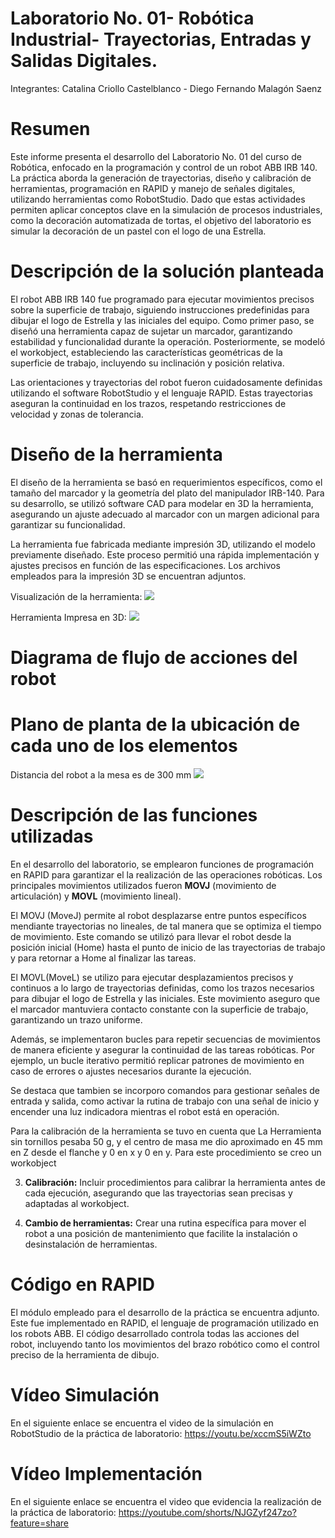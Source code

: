 # Laboratorio No. 01- Robótica Industrial- Trayectorias, Entradas y Salidas Digitales.

Integrantes: Catalina Criollo Castelblanco - Diego Fernando Malagón Saenz

# Resumen

Este informe presenta el desarrollo del Laboratorio No. 01 del curso de Robótica, enfocado en la programación y control de un robot ABB IRB 140. La práctica aborda la generación de trayectorias, diseño y calibración de herramientas, programación en RAPID y manejo de señales digitales, utilizando herramientas como RobotStudio. Dado que estas actividades permiten aplicar conceptos clave en la simulación de procesos industriales, como la decoración automatizada de tortas, el objetivo del laboratorio es simular la decoración de un pastel con el logo de una Estrella.

# Descripción de la solución planteada

El robot ABB IRB 140 fue programado para ejecutar movimientos precisos sobre la superficie de trabajo, siguiendo instrucciones predefinidas para dibujar el logo de Estrella y las iniciales del equipo. Como primer paso, se diseñó una herramienta capaz de sujetar un marcador, garantizando estabilidad y funcionalidad durante la operación. Posteriormente, se modeló el workobject, estableciendo las características geométricas de la superficie de trabajo, incluyendo su inclinación y posición relativa.

Las orientaciones y trayectorias del robot fueron cuidadosamente definidas utilizando el software RobotStudio y el lenguaje RAPID. Estas trayectorias aseguran la continuidad en los trazos, respetando restricciones de velocidad y zonas de tolerancia. 

# Diseño de la herramienta

El diseño de la herramienta se basó en requerimientos específicos, como el tamaño del marcador y la geometría del plato del manipulador IRB-140. Para su desarrollo, se utilizó software CAD para modelar en 3D la herramienta, asegurando un ajuste adecuado al marcador con un margen adicional para garantizar su funcionalidad.

La herramienta fue fabricada mediante impresión 3D, utilizando el modelo previamente diseñado. Este proceso permitió una rápida implementación y ajustes precisos en función de las especificaciones. Los archivos empleados para la impresión 3D se encuentran adjuntos.

Visualización de la herramienta:
![](https://github.com/CatalinaCriollo/Lab-1-Robotica/blob/e144e45669f19df76f8b95f1cc8341378924c9e6/Herramienta.png)

Herramienta Impresa en 3D:
![](https://github.com/CatalinaCriollo/Lab-1-Robotica/blob/72948781c26c7d7961540261a3f3e20e11702197/HerramientaF.jpg)


# Diagrama de flujo de acciones del robot

# Plano de planta de la ubicación de cada uno de los elementos

Distancia del robot a la mesa es de 300 mm
![](https://github.com/CatalinaCriollo/Lab-1-Robotica/blob/a05496c078de818083ccf8b257134248dfbf1b6e/Plano.png)

# Descripción de las funciones utilizadas

En el desarrollo del laboratorio, se emplearon funciones de programación en RAPID para garantizar el la realización de las operaciones robóticas. Los principales movimientos utilizados fueron **MOVJ** (movimiento de articulación) y **MOVL** (movimiento lineal). 

El MOVJ (MoveJ) permite al robot desplazarse entre puntos específicos mendiante trayectorias no lineales, de tal manera que se optimiza el tiempo de movimiento. Este comando se utilizó para llevar el robot desde la posición inicial (Home) hasta el punto de inicio de las trayectorias de trabajo y para retornar a Home al finalizar las tareas.

El MOVL(MoveL) se utilizo para ejecutar desplazamientos precisos y continuos a lo largo de trayectorias definidas, como los trazos necesarios para dibujar el logo de Estrella y las iniciales. Este movimiento aseguro que el marcador mantuviera contacto constante con la superficie de trabajo, garantizando un trazo uniforme.

Además, se implementaron bucles para repetir secuencias de movimientos de manera eficiente y asegurar la continuidad de las tareas robóticas. Por ejemplo, un bucle iterativo permitió replicar patrones de movimiento en caso de errores o ajustes necesarios durante la ejecución.

Se destaca que tambien se incorporo comandos para gestionar señales de entrada y salida, como activar la rutina de trabajo con una señal de inicio y encender una luz indicadora mientras el robot está en operación.

Para la calibración de la herramienta se tuvo en cuenta que La Herramienta sin tornillos pesaba 50 g, y el centro de masa me dio aproximado en 45 mm en Z desde el flanche y 0 en x y 0 en y. Para este procedimiento se creo un workobject

3. **Calibración:** Incluir procedimientos para calibrar la herramienta antes de cada ejecución, asegurando que las trayectorias sean precisas y adaptadas al workobject.

4. **Cambio de herramientas:** Crear una rutina específica para mover el robot a una posición de mantenimiento que facilite la instalación o desinstalación de herramientas.



# Código en RAPID

El módulo empleado para el desarrollo de la práctica se encuentra adjunto. Este fue implementado en RAPID, el lenguaje de programación utilizado en los robots ABB. El código desarrollado controla todas las acciones del robot, incluyendo tanto los movimientos del brazo robótico como el control preciso de la herramienta de dibujo. 

# Vídeo Simulación

En el siguiente enlace se encuentra el video de la simulación en RobotStudio de la práctica de laboratorio:
https://youtu.be/xccmS5iWZto

# Vídeo Implementación

En el siguiente enlace se encuentra el video que evidencia la realización de la práctica de laboratorio:
https://youtube.com/shorts/NJGZyf247zo?feature=share
